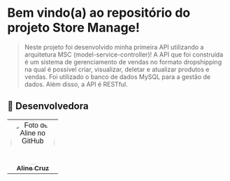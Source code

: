 # Bem vindo(a) ao repositório do projeto Store Manage!

> Neste projeto foi desenvolvido minha primeira API utilizando a arquitetura MSC (model-service-controller)! A API que foi construída é um sistema de gerenciamento de vendas no formato dropshipping na qual é possível criar, visualizar, deletar e atualizar produtos e vendas. Foi utilizado o banco de dados MySQL para a gestão de dados. Além disso, a API é RESTful.

## 🤝 Desenvolvedora

<table>
  <tr>
    <td align="center" style="font-family: Franklin Gothic Medium, sans-serif;">
      <a href="https://github.com/AlinyCruz">
        <img src="https://avatars.githubusercontent.com/u/108740455?v=4" width="100px;" alt="Foto de Aline no GitHub" style="border-radius:50%;"/><br>
        <sub>
          <b style="font-size:15px;">
            Aline Cruz</b>
        </sub>
      </a>
    </td>
  </tr>
</table>